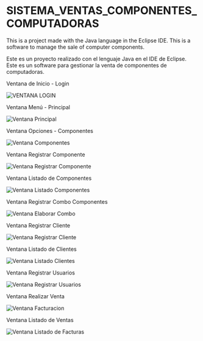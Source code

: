 # SISTEMA_VENTAS_COMPONENTES_COMPUTADORAS

This is a project made with the Java language in the Eclipse IDE. This is a software to manage the sale of computer components.

Este es un proyecto realizado con el lenguaje Java en el IDE de Eclipse. Este es un software para gestionar la venta de componentes de computadoras.

Ventana de Inicio - Login

![VENTANA LOGIN](https://github.com/PrismallyFernandez/SISTEMA_VENTA_COMPONENTES_COMPUTADORAS/assets/128163232/8598f04b-9b77-4ec1-a33b-39011b5f2424)

Ventana Menú - Principal 

![Ventana Principal](https://github.com/PrismallyFernandez/SISTEMA_VENTA_COMPONENTES_COMPUTADORAS/assets/128163232/b89cd56f-31b9-450c-95c6-84e59ae1287a)

Ventana Opciones - Componentes 

![Ventana Componentes](https://github.com/PrismallyFernandez/SISTEMA_VENTA_COMPONENTES_COMPUTADORAS/assets/128163232/056156e5-68e1-4d24-96fd-532f51bf5d0f)

Ventana Registrar Componente 

![Ventana Registrar Componente](https://github.com/PrismallyFernandez/SISTEMA_VENTA_COMPONENTES_COMPUTADORAS/assets/128163232/3544a2a9-9071-48f5-a7aa-9f9e0152d0d0)

Ventana Listado de Componentes

![Ventana Listado Componentes](https://github.com/PrismallyFernandez/SISTEMA_VENTA_COMPONENTES_COMPUTADORAS/assets/128163232/f4d91c68-a1fb-4d75-a714-58a547c363a4)

Ventana Registrar Combo Componentes 

![Ventana Elaborar Combo](https://github.com/PrismallyFernandez/SISTEMA_VENTA_COMPONENTES_COMPUTADORAS/assets/128163232/5ea8a117-2bdd-4233-acea-fc114d41540e)

Ventana Registrar Cliente

![Ventana Registrar Cliente](https://github.com/PrismallyFernandez/SISTEMA_VENTA_COMPONENTES_COMPUTADORAS/assets/128163232/bfe543d5-5ad0-4ca0-89a3-060612efc51f)

Ventana Listado de Clientes

![Ventana Listado Clientes](https://github.com/PrismallyFernandez/SISTEMA_VENTA_COMPONENTES_COMPUTADORAS/assets/128163232/9794a40d-2188-4713-905c-c87ae3d77e9d)

Ventana Registrar Usuarios

![Ventana Registrar Usuarios](https://github.com/PrismallyFernandez/SISTEMA_VENTA_COMPONENTES_COMPUTADORAS/assets/128163232/a48d528e-b1c9-4730-ad9b-dfef6ca206f5)

Ventana Realizar Venta

![Ventana Facturacion](https://github.com/PrismallyFernandez/SISTEMA_VENTA_COMPONENTES_COMPUTADORAS/assets/128163232/325b8635-c8b2-4752-9d2e-41ee6a2434f1)

Ventana Listado de Ventas

![Ventana Listado de Facturas](https://github.com/PrismallyFernandez/SISTEMA_VENTA_COMPONENTES_COMPUTADORAS/assets/128163232/11c698d4-9d0f-42fd-a3e6-fa55a850f495)


